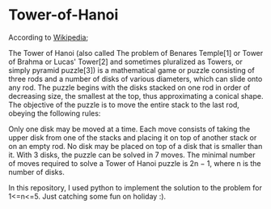 # Tower-of-Hanoi

According to [Wikipedia](https://en.wikipedia.org/wiki/Tower_of_Hanoi);

The Tower of Hanoi (also called The problem of Benares Temple[1] or Tower of Brahma or Lucas' Tower[2] and sometimes pluralized as Towers, or simply pyramid puzzle[3]) is a mathematical game or puzzle consisting of three rods and a number of disks of various diameters, which can slide onto any rod. The puzzle begins with the disks stacked on one rod in order of decreasing size, the smallest at the top, thus approximating a conical shape. The objective of the puzzle is to move the entire stack to the last rod, obeying the following rules:

Only one disk may be moved at a time.
Each move consists of taking the upper disk from one of the stacks and placing it on top of another stack or on an empty rod.
No disk may be placed on top of a disk that is smaller than it.
With 3 disks, the puzzle can be solved in 7 moves. The minimal number of moves required to solve a Tower of Hanoi puzzle is 2n − 1, where n is the number of disks.

In this repository, I used python to implement the solution to the problem for 1<=n<=5. Just catching some fun on holiday :).
